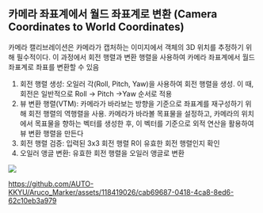 ## 카메라 좌표계에서 월드 좌표계로 변환 (Camera Coordinates to World Coordinates)

카메라 캘리브레이션은 카메라가 캡처하는 이미지에서 객체의 3D 위치를 추정하기 위해 필수적이다. 이 과정에서 회전 행렬과 변환 행렬을 사용하여 카메라 좌표계에서 월드 좌표계로 좌표를 변환할 수 있음

1) 회전 행렬 생성: 오일러 각(Roll, Pitch, Yaw)을 사용하여 회전 행렬을 생성. 이 때, 회전은 일반적으로 Roll → Pitch  →Yaw 순서로 적용
2) 뷰 변환 행렬(VTM): 카메라가 바라보는 방향을 기준으로 좌표계를 재구성하기 위해 회전 행렬의 역행렬을 사용. 카메라가 바라볼 목표물을 설정하고, 카메라의 위치에서 목표물을 향하는 벡터를 생성한 후, 이 벡터를 기준으로 외적 연산을 활용하여 뷰 변환 행렬을 만든다
3) 회전 행렬 검증: 입력된 3x3 회전 행렬 R이 유효한 회전 행렬인지 확인
4) 오일러 앵글 변환: 유효한 회전 행렬을 오일러 앵글로 변환

<img src= "https://github.com/AUTO-KKYU/Aruco_Marker/assets/118419026/07eb2a80-156a-4060-9e91-503bf045db01">

https://github.com/AUTO-KKYU/Aruco_Marker/assets/118419026/cab69687-0418-4ca8-8ed6-62c10eb3a979
